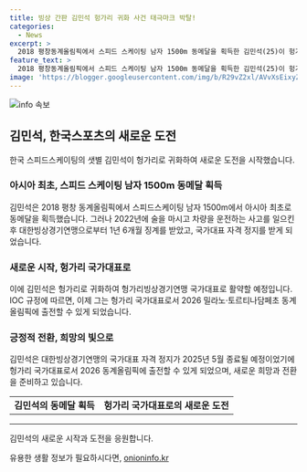 ```yaml
---
title: 빙상 간판 김민석 헝가리 귀화 사건 태극마크 박탈!
categories:
  - News
excerpt: >
  2018 평창동계올림픽에서 스피드 스케이팅 남자 1500m 동메달을 획득한 김민석(25)이 헝가리로 귀화했다. 2022년 운전 중 음주운전으로 사고를 일으킨 후 대한빙상경기연맹으로부터 징계를 받았고, 이에 국가대표 자격 정지를 받았다. 이후 헝가리로 귀화하여 국가대표로 활약할 예정이다. IOC의 규정에 따르면, 2022년 베이징 동계올림픽 이후 3년이 지나면 헝가리 국가대표로 출전 가능하다.
feature_text: >
  2018 평창동계올림픽에서 스피드 스케이팅 남자 1500m 동메달을 획득한 김민석(25)이 헝가리로 귀화했다. 2022년 운전 중 음주운전으로 사고를 일으킨 후 대한빙상경기연맹으로부터 징계를 받았고, 이에 국가대표 자격 정지를 받았다. 이후 헝가리로 귀화하여 국가대표로 활약할 예정이다. IOC의 규정에 따르면, 2022년 베이징 동계올림픽 이후 3년이 지나면 헝가리 국가대표로 출전 가능하다.
image: 'https://blogger.googleusercontent.com/img/b/R29vZ2xl/AVvXsEixyZcFfHzMRdzZMjFBmAUKJYCLCGyLL1o632UiGVXcaFdKo_bkvkuCioo0uUKlGfBVcT3P84aROyZIXSBEx3Aw5nCQ3pTgDom1WDC4m8eifvWiAmWEEVb4x6G_l8C0QH225ldMjyaFvpxGEBGNO37VmDTDMHGhJPq73UglMfDca1-0aw/s1600/blogspot.png'
---
```


<p><img src="https://blogger.googleusercontent.com/img/b/R29vZ2xl/AVvXsEixyZcFfHzMRdzZMjFBmAUKJYCLCGyLL1o632UiGVXcaFdKo_bkvkuCioo0uUKlGfBVcT3P84aROyZIXSBEx3Aw5nCQ3pTgDom1WDC4m8eifvWiAmWEEVb4x6G_l8C0QH225ldMjyaFvpxGEBGNO37VmDTDMHGhJPq73UglMfDca1-0aw/s1600/blogspot.png" alt="info 속보" /></p>

<h2 data-ke-size="size26">김민석, 한국스포츠의 새로운 도전</h2>

<p data-ke-size="size16">한국 스피드스케이팅의 샛별 김민석이 헝가리로 귀화하여 새로운 도전을 시작했습니다.</p>

<h3>아시아 최초, 스피드 스케이팅 남자 1500m 동메달 획득</h3>

<p data-ke-size="size16">김민석은 2018 평창 동계올림픽에서 스피드스케이팅 남자 1500m에서 아시아 최초로 동메달을 획득했습니다. 그러나 2022년에 술을 마시고 차량을 운전하는 사고를 일으킨 후 대한빙상경기연맹으로부터 1년 6개월 징계를 받았고, 국가대표 자격 정지를 받게 되었습니다.</p>

<h3>새로운 시작, 헝가리 국가대표로</h3>

<p data-ke-size="size16">이에 김민석은 헝가리로 귀화하여 헝가리빙상경기연맹 국가대표로 활약할 예정입니다. IOC 규정에 따르면, 이제 그는 헝가리 국가대표로서 2026 밀라노·토르티나담페초 동계올림픽에 출전할 수 있게 되었습니다.</p>

<h3>긍정적 전환, 희망의 빛으로</h3>

<p data-ke-size="size16">김민석은 대한빙상경기연맹의 국가대표 자격 정지가 2025년 5월 종료될 예정이었기에 헝가리 국가대표로서 2026 동계올림픽에 출전할 수 있게 되었으며, 새로운 희망과 전환을 준비하고 있습니다.</p>

<table style="width: 100%;" data-ke-size="size16">
    <tbody>
        <tr>
            <td style="text-align: center; height: 17px;"><b>김민석의 동메달 획득</b></td>
            <td style="text-align: center; height: 17px;"><b>헝가리 국가대표로의 새로운 도전</b></td>
        </tr>
    </tbody>
</table>

<hr>

<p data-ke-size="size16">김민석의 새로운 시작과 도전을 응원합니다.</p>
유용한 생활 정보가 필요하시다면, <a href="https://onioninfo.kr" rel="dofollow">onioninfo.kr</a>


